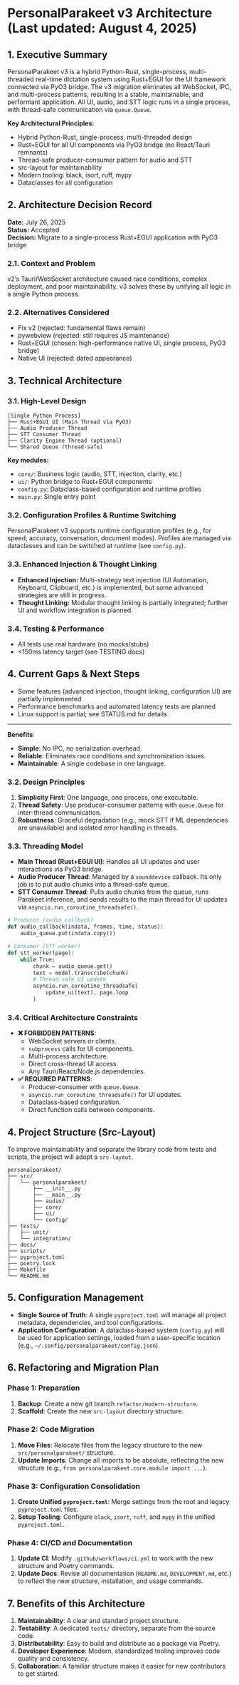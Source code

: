 
# PersonalParakeet v3 Architecture (Last updated: August 4, 2025)

## 1. Executive Summary

PersonalParakeet v3 is a hybrid Python-Rust, single-process, multi-threaded real-time dictation system using Rust+EGUI for the UI framework connected via PyO3 bridge. The v3 migration eliminates all WebSocket, IPC, and multi-process patterns, resulting in a stable, maintainable, and performant application. All UI, audio, and STT logic runs in a single process, with thread-safe communication via `queue.Queue`.

**Key Architectural Principles:**
- Hybrid Python-Rust, single-process, multi-threaded design
- Rust+EGUI for all UI components via PyO3 bridge (no React/Tauri remnants)
- Thread-safe producer-consumer pattern for audio and STT
- src-layout for maintainability
- Modern tooling: black, isort, ruff, mypy
- Dataclasses for all configuration

## 2. Architecture Decision Record

**Date:** July 26, 2025  
**Status:** Accepted  
**Decision:** Migrate to a single-process Rust+EGUI application with PyO3 bridge

### 2.1. Context and Problem
v2’s Tauri/WebSocket architecture caused race conditions, complex deployment, and poor maintainability. v3 solves these by unifying all logic in a single Python process.

### 2.2. Alternatives Considered
- Fix v2 (rejected: fundamental flaws remain)
- pywebview (rejected: still requires JS maintenance)
- Rust+EGUI (chosen: high-performance native UI, single process, PyO3 bridge)
- Native UI (rejected: dated appearance)

## 3. Technical Architecture

### 3.1. High-Level Design

```
[Single Python Process]
├── Rust+EGUI UI (Main Thread via PyO3)
├── Audio Producer Thread
├── STT Consumer Thread
├── Clarity Engine Thread (optional)
└── Shared Queue (thread-safe)
```

**Key modules:**
- `core/`: Business logic (audio, STT, injection, clarity, etc.)
- `ui/`: Python bridge to Rust+EGUI components
- `config.py`: Dataclass-based configuration and runtime profiles
- `main.py`: Single entry point

### 3.2. Configuration Profiles & Runtime Switching
PersonalParakeet v3 supports runtime configuration profiles (e.g., for speed, accuracy, conversation, document modes). Profiles are managed via dataclasses and can be switched at runtime (see `config.py`).

### 3.3. Enhanced Injection & Thought Linking
- **Enhanced Injection:** Multi-strategy text injection (UI Automation, Keyboard, Clipboard, etc.) is implemented, but some advanced strategies are still in progress.
- **Thought Linking:** Modular thought linking is partially integrated; further UI and workflow integration is planned.

### 3.4. Testing & Performance
- All tests use real hardware (no mocks/stubs)
- <150ms latency target (see TESTING docs)

## 4. Current Gaps & Next Steps
- Some features (advanced injection, thought linking, configuration UI) are partially implemented
- Performance benchmarks and automated latency tests are planned
- Linux support is partial; see STATUS.md for details

---

**Benefits**:
- **Simple**: No IPC, no serialization overhead.
- **Reliable**: Eliminates race conditions and synchronization issues.
- **Maintainable**: A single codebase in one language.

### 3.2. Design Principles

1.  **Simplicity First**: One language, one process, one executable.
2.  **Thread Safety**: Use producer-consumer patterns with `queue.Queue` for inter-thread communication.
3.  **Robustness**: Graceful degradation (e.g., mock STT if ML dependencies are unavailable) and isolated error handling in threads.

### 3.3. Threading Model

-   **Main Thread (Rust+EGUI UI)**: Handles all UI updates and user interactions via PyO3 bridge.
-   **Audio Producer Thread**: Managed by a `sounddevice` callback. Its only job is to put audio chunks into a thread-safe queue.
-   **STT Consumer Thread**: Pulls audio chunks from the queue, runs Parakeet inference, and sends results to the main thread for UI updates via `asyncio.run_coroutine_threadsafe()`.

```python
# Producer (audio callback)
def audio_callback(indata, frames, time, status):
    audio_queue.put(indata.copy())

# Consumer (STT worker)
def stt_worker(page):
    while True:
        chunk = audio_queue.get()
        text = model.transcribe(chunk)
        # Thread-safe UI update
        asyncio.run_coroutine_threadsafe(
            update_ui(text), page.loop
        )
```

### 3.4. Critical Architecture Constraints

-   **❌ FORBIDDEN PATTERNS**:
    -   WebSocket servers or clients.
    -   `subprocess` calls for UI components.
    -   Multi-process architecture.
    -   Direct cross-thread UI access.
    -   Any Tauri/React/Node.js dependencies.
-   **✅ REQUIRED PATTERNS**:
    -   Producer-consumer with `queue.Queue`.
    -   `asyncio.run_coroutine_threadsafe()` for UI updates.
    -   Dataclass-based configuration.
    -   Direct function calls between components.

## 4. Project Structure (Src-Layout)

To improve maintainability and separate the library code from tests and scripts, the project will adopt a `src-layout`.

```
personalparakeet/
├── src/
│   └── personalparakeet/
│       ├── __init__.py
│       ├── __main__.py
│       ├── audio/
│       ├── core/
│       ├── ui/
│       └── config/
├── tests/
│   ├── unit/
│   └── integration/
├── docs/
├── scripts/
├── pyproject.toml
├── poetry.lock
├── Makefile
└── README.md
```

## 5. Configuration Management

-   **Single Source of Truth**: A single `pyproject.toml` will manage all project metadata, dependencies, and tool configurations.
-   **Application Configuration**: A dataclass-based system (`config.py`) will be used for application settings, loaded from a user-specific location (e.g., `~/.config/personalparakeet/config.json`).

## 6. Refactoring and Migration Plan

### Phase 1: Preparation
1.  **Backup**: Create a new git branch `refactor/modern-structure`.
2.  **Scaffold**: Create the new `src-layout` directory structure.

### Phase 2: Code Migration
1.  **Move Files**: Relocate files from the legacy structure to the new `src/personalparakeet/` structure.
2.  **Update Imports**: Change all imports to be absolute, reflecting the new structure (e.g., `from personalparakeet.core.module import ...`).

### Phase 3: Configuration Consolidation
1.  **Create Unified `pyproject.toml`**: Merge settings from the root and legacy `pyproject.toml` files.
2.  **Setup Tooling**: Configure `black`, `isort`, `ruff`, and `mypy` in the unified `pyproject.toml`.

### Phase 4: CI/CD and Documentation
1.  **Update CI**: Modify `.github/workflows/ci.yml` to work with the new structure and Poetry commands.
2.  **Update Docs**: Revise all documentation (`README.md`, `DEVELOPMENT.md`, etc.) to reflect the new structure, installation, and usage commands.

## 7. Benefits of this Architecture

1.  **Maintainability**: A clear and standard project structure.
2.  **Testability**: A dedicated `tests/` directory, separate from the source code.
3.  **Distributability**: Easy to build and distribute as a package via Poetry.
4.  **Developer Experience**: Modern, standardized tooling improves code quality and consistency.
5.  **Collaboration**: A familiar structure makes it easier for new contributors to get started.
